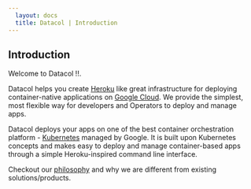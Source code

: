 ```yaml
---
  layout: docs
  title: Datacol | Introduction
---
```


## Introduction

Welcome to Datacol !!.

Datacol helps you create [Heroku][1] like great infrastructure for deploying container-native applications on [Google Cloud][2]. We provide the simplest, most flexible way for developers and Operators to deploy and manage apps. 

Datacol deploys your apps on one of the best container orchestration platform - [Kubernetes][3] managed by Google. It is built upon Kubernetes concepts and makes easy to deploy and manage container-based apps through a simple Heroku-inspired command line interface.

[1]: https://heroku.com
[2]: https://cloud.google.com
[3]: https://cloud.google.com/container-engine/

Checkout our [philosophy](/docs/philosophy) and why we are different from existing solutions/products.